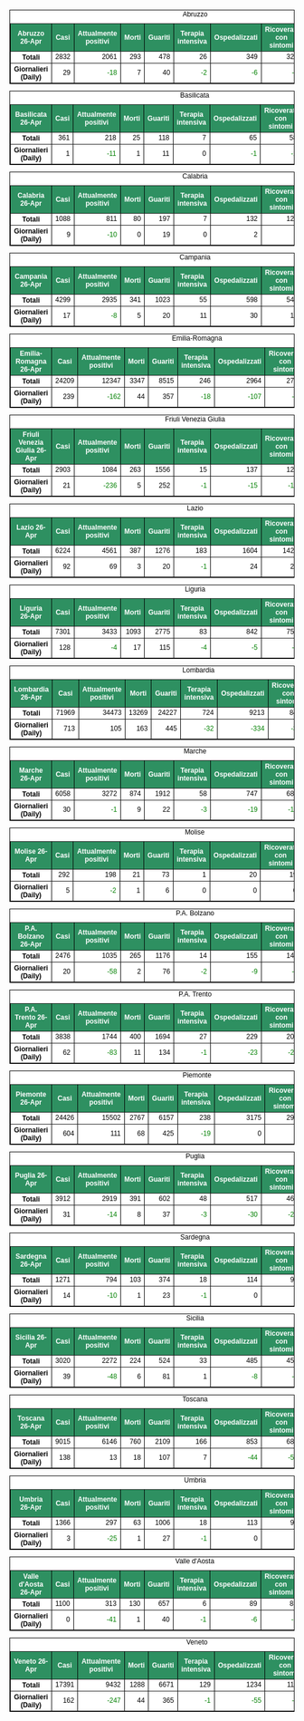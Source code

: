 <table style=" color:black; font-size:12; font-family:arial; text-align:center; " cellpadding="2.5" cellspacing="0" border="1" bordercolor="black" bgcolor="#FFFFFF">
			<caption>Abruzzo</caption>
			<tr style="color:#FFFFFF;background:#2E9061">
				<th>Abruzzo 26-Apr</th>
				<th>Casi</th>
				<th>Attualmente positivi</th>
				<th>Morti</th>
				<th>Guariti</th>
				<th>Terapia intensiva</th>
				<th>Ospedalizzati</th>
				<th>Ricoverati con sintomi</th>
				<th>Isolamento domiciliare</th>
				<th>Tamponi</th>
			</tr>
			<tr>
				<th>Totali</th>
				<td align="right"> 2832</td>
				<td align="right"> 2061</td>
				<td align="right"> 293</td>
				<td align="right"> 478</td>
				<td align="right"> 26</td>
				<td align="right"> 349</td>
				<td align="right"> 323</td>
				<td align="right"> 1712</td>
				<td align="right"> 33624</td>
			</tr>
			<tr>
				<th>Giornalieri (Daily)</th>
				<td align="right"> 29</td>
				<td align="right" style=" color:green; "> -18</td>
				<td align="right"> 7</td>
				<td align="right"> 40</td>
				<td align="right" style=" color:green; "> -2</td>
				<td align="right" style=" color:green; "> -6</td>
				<td align="right" style=" color:green; "> -4</td>
				<td align="right" style=" color:green; "> -12</td>
				<td align="right"> 1227</td>
			</tr>
</table>

<table style=" color:black; font-size:12; font-family:arial; text-align:center; " cellpadding="2.5" cellspacing="0" border="1" bordercolor="black" bgcolor="#FFFFFF">
			<caption>Basilicata</caption>
			<tr style="color:#FFFFFF;background:#2E9061">
				<th>Basilicata 26-Apr</th>
				<th>Casi</th>
				<th>Attualmente positivi</th>
				<th>Morti</th>
				<th>Guariti</th>
				<th>Terapia intensiva</th>
				<th>Ospedalizzati</th>
				<th>Ricoverati con sintomi</th>
				<th>Isolamento domiciliare</th>
				<th>Tamponi</th>
			</tr>
			<tr>
				<th>Totali</th>
				<td align="right"> 361</td>
				<td align="right"> 218</td>
				<td align="right"> 25</td>
				<td align="right"> 118</td>
				<td align="right"> 7</td>
				<td align="right"> 65</td>
				<td align="right"> 58</td>
				<td align="right"> 153</td>
				<td align="right"> 9792</td>
			</tr>
			<tr>
				<th>Giornalieri (Daily)</th>
				<td align="right"> 1</td>
				<td align="right" style=" color:green; "> -11</td>
				<td align="right"> 1</td>
				<td align="right"> 11</td>
				<td align="right"> 0</td>
				<td align="right" style=" color:green; "> -1</td>
				<td align="right" style=" color:green; "> -1</td>
				<td align="right" style=" color:green; "> -10</td>
				<td align="right"> 766</td>
			</tr>
</table>

<table style=" color:black; font-size:12; font-family:arial; text-align:center; " cellpadding="2.5" cellspacing="0" border="1" bordercolor="black" bgcolor="#FFFFFF">
			<caption>Calabria</caption>
			<tr style="color:#FFFFFF;background:#2E9061">
				<th>Calabria 26-Apr</th>
				<th>Casi</th>
				<th>Attualmente positivi</th>
				<th>Morti</th>
				<th>Guariti</th>
				<th>Terapia intensiva</th>
				<th>Ospedalizzati</th>
				<th>Ricoverati con sintomi</th>
				<th>Isolamento domiciliare</th>
				<th>Tamponi</th>
			</tr>
			<tr>
				<th>Totali</th>
				<td align="right"> 1088</td>
				<td align="right"> 811</td>
				<td align="right"> 80</td>
				<td align="right"> 197</td>
				<td align="right"> 7</td>
				<td align="right"> 132</td>
				<td align="right"> 125</td>
				<td align="right"> 679</td>
				<td align="right"> 29959</td>
			</tr>
			<tr>
				<th>Giornalieri (Daily)</th>
				<td align="right"> 9</td>
				<td align="right" style=" color:green; "> -10</td>
				<td align="right"> 0</td>
				<td align="right"> 19</td>
				<td align="right"> 0</td>
				<td align="right"> 2</td>
				<td align="right"> 2</td>
				<td align="right" style=" color:green; "> -12</td>
				<td align="right"> 1195</td>
			</tr>
</table>

<table style=" color:black; font-size:12; font-family:arial; text-align:center; " cellpadding="2.5" cellspacing="0" border="1" bordercolor="black" bgcolor="#FFFFFF">
			<caption>Campania</caption>
			<tr style="color:#FFFFFF;background:#2E9061">
				<th>Campania 26-Apr</th>
				<th>Casi</th>
				<th>Attualmente positivi</th>
				<th>Morti</th>
				<th>Guariti</th>
				<th>Terapia intensiva</th>
				<th>Ospedalizzati</th>
				<th>Ricoverati con sintomi</th>
				<th>Isolamento domiciliare</th>
				<th>Tamponi</th>
			</tr>
			<tr>
				<th>Totali</th>
				<td align="right"> 4299</td>
				<td align="right"> 2935</td>
				<td align="right"> 341</td>
				<td align="right"> 1023</td>
				<td align="right"> 55</td>
				<td align="right"> 598</td>
				<td align="right"> 543</td>
				<td align="right"> 2337</td>
				<td align="right"> 64521</td>
			</tr>
			<tr>
				<th>Giornalieri (Daily)</th>
				<td align="right"> 17</td>
				<td align="right" style=" color:green; "> -8</td>
				<td align="right"> 5</td>
				<td align="right"> 20</td>
				<td align="right"> 11</td>
				<td align="right"> 30</td>
				<td align="right"> 19</td>
				<td align="right" style=" color:green; "> -38</td>
				<td align="right"> 3190</td>
			</tr>
</table>

<table style=" color:black; font-size:12; font-family:arial; text-align:center; " cellpadding="2.5" cellspacing="0" border="1" bordercolor="black" bgcolor="#FFFFFF">
			<caption>Emilia-Romagna</caption>
			<tr style="color:#FFFFFF;background:#2E9061">
				<th>Emilia-Romagna 26-Apr</th>
				<th>Casi</th>
				<th>Attualmente positivi</th>
				<th>Morti</th>
				<th>Guariti</th>
				<th>Terapia intensiva</th>
				<th>Ospedalizzati</th>
				<th>Ricoverati con sintomi</th>
				<th>Isolamento domiciliare</th>
				<th>Tamponi</th>
			</tr>
			<tr>
				<th>Totali</th>
				<td align="right"> 24209</td>
				<td align="right"> 12347</td>
				<td align="right"> 3347</td>
				<td align="right"> 8515</td>
				<td align="right"> 246</td>
				<td align="right"> 2964</td>
				<td align="right"> 2718</td>
				<td align="right"> 9383</td>
				<td align="right"> 156883</td>
			</tr>
			<tr>
				<th>Giornalieri (Daily)</th>
				<td align="right"> 239</td>
				<td align="right" style=" color:green; "> -162</td>
				<td align="right"> 44</td>
				<td align="right"> 357</td>
				<td align="right" style=" color:green; "> -18</td>
				<td align="right" style=" color:green; "> -107</td>
				<td align="right" style=" color:green; "> -89</td>
				<td align="right" style=" color:green; "> -55</td>
				<td align="right"> 5378</td>
			</tr>
</table>

<table style=" color:black; font-size:12; font-family:arial; text-align:center; " cellpadding="2.5" cellspacing="0" border="1" bordercolor="black" bgcolor="#FFFFFF">
			<caption>Friuli Venezia Giulia</caption>
			<tr style="color:#FFFFFF;background:#2E9061">
				<th>Friuli Venezia Giulia 26-Apr</th>
				<th>Casi</th>
				<th>Attualmente positivi</th>
				<th>Morti</th>
				<th>Guariti</th>
				<th>Terapia intensiva</th>
				<th>Ospedalizzati</th>
				<th>Ricoverati con sintomi</th>
				<th>Isolamento domiciliare</th>
				<th>Tamponi</th>
			</tr>
			<tr>
				<th>Totali</th>
				<td align="right"> 2903</td>
				<td align="right"> 1084</td>
				<td align="right"> 263</td>
				<td align="right"> 1556</td>
				<td align="right"> 15</td>
				<td align="right"> 137</td>
				<td align="right"> 122</td>
				<td align="right"> 947</td>
				<td align="right"> 58375</td>
			</tr>
			<tr>
				<th>Giornalieri (Daily)</th>
				<td align="right"> 21</td>
				<td align="right" style=" color:green; "> -236</td>
				<td align="right"> 5</td>
				<td align="right"> 252</td>
				<td align="right" style=" color:green; "> -1</td>
				<td align="right" style=" color:green; "> -15</td>
				<td align="right" style=" color:green; "> -14</td>
				<td align="right" style=" color:green; "> -221</td>
				<td align="right"> 2873</td>
			</tr>
</table>

<table style=" color:black; font-size:12; font-family:arial; text-align:center; " cellpadding="2.5" cellspacing="0" border="1" bordercolor="black" bgcolor="#FFFFFF">
			<caption>Lazio</caption>
			<tr style="color:#FFFFFF;background:#2E9061">
				<th>Lazio 26-Apr</th>
				<th>Casi</th>
				<th>Attualmente positivi</th>
				<th>Morti</th>
				<th>Guariti</th>
				<th>Terapia intensiva</th>
				<th>Ospedalizzati</th>
				<th>Ricoverati con sintomi</th>
				<th>Isolamento domiciliare</th>
				<th>Tamponi</th>
			</tr>
			<tr>
				<th>Totali</th>
				<td align="right"> 6224</td>
				<td align="right"> 4561</td>
				<td align="right"> 387</td>
				<td align="right"> 1276</td>
				<td align="right"> 183</td>
				<td align="right"> 1604</td>
				<td align="right"> 1421</td>
				<td align="right"> 2957</td>
				<td align="right"> 118354</td>
			</tr>
			<tr>
				<th>Giornalieri (Daily)</th>
				<td align="right"> 92</td>
				<td align="right"> 69</td>
				<td align="right"> 3</td>
				<td align="right"> 20</td>
				<td align="right" style=" color:green; "> -1</td>
				<td align="right"> 24</td>
				<td align="right"> 25</td>
				<td align="right"> 45</td>
				<td align="right"> 4037</td>
			</tr>
</table>

<table style=" color:black; font-size:12; font-family:arial; text-align:center; " cellpadding="2.5" cellspacing="0" border="1" bordercolor="black" bgcolor="#FFFFFF">
			<caption>Liguria</caption>
			<tr style="color:#FFFFFF;background:#2E9061">
				<th>Liguria 26-Apr</th>
				<th>Casi</th>
				<th>Attualmente positivi</th>
				<th>Morti</th>
				<th>Guariti</th>
				<th>Terapia intensiva</th>
				<th>Ospedalizzati</th>
				<th>Ricoverati con sintomi</th>
				<th>Isolamento domiciliare</th>
				<th>Tamponi</th>
			</tr>
			<tr>
				<th>Totali</th>
				<td align="right"> 7301</td>
				<td align="right"> 3433</td>
				<td align="right"> 1093</td>
				<td align="right"> 2775</td>
				<td align="right"> 83</td>
				<td align="right"> 842</td>
				<td align="right"> 759</td>
				<td align="right"> 2591</td>
				<td align="right"> 41125</td>
			</tr>
			<tr>
				<th>Giornalieri (Daily)</th>
				<td align="right"> 128</td>
				<td align="right" style=" color:green; "> -4</td>
				<td align="right"> 17</td>
				<td align="right"> 115</td>
				<td align="right" style=" color:green; "> -4</td>
				<td align="right" style=" color:green; "> -5</td>
				<td align="right" style=" color:green; "> -1</td>
				<td align="right"> 1</td>
				<td align="right"> 1562</td>
			</tr>
</table>

<table style=" color:black; font-size:12; font-family:arial; text-align:center; " cellpadding="2.5" cellspacing="0" border="1" bordercolor="black" bgcolor="#FFFFFF">
			<caption>Lombardia</caption>
			<tr style="color:#FFFFFF;background:#2E9061">
				<th>Lombardia 26-Apr</th>
				<th>Casi</th>
				<th>Attualmente positivi</th>
				<th>Morti</th>
				<th>Guariti</th>
				<th>Terapia intensiva</th>
				<th>Ospedalizzati</th>
				<th>Ricoverati con sintomi</th>
				<th>Isolamento domiciliare</th>
				<th>Tamponi</th>
			</tr>
			<tr>
				<th>Totali</th>
				<td align="right"> 71969</td>
				<td align="right"> 34473</td>
				<td align="right"> 13269</td>
				<td align="right"> 24227</td>
				<td align="right"> 724</td>
				<td align="right"> 9213</td>
				<td align="right"> 8489</td>
				<td align="right"> 25260</td>
				<td align="right"> 326940</td>
			</tr>
			<tr>
				<th>Giornalieri (Daily)</th>
				<td align="right"> 713</td>
				<td align="right"> 105</td>
				<td align="right"> 163</td>
				<td align="right"> 445</td>
				<td align="right" style=" color:green; "> -32</td>
				<td align="right" style=" color:green; "> -334</td>
				<td align="right" style=" color:green; "> -302</td>
				<td align="right"> 439</td>
				<td align="right"> 12642</td>
			</tr>
</table>

<table style=" color:black; font-size:12; font-family:arial; text-align:center; " cellpadding="2.5" cellspacing="0" border="1" bordercolor="black" bgcolor="#FFFFFF">
			<caption>Marche</caption>
			<tr style="color:#FFFFFF;background:#2E9061">
				<th>Marche 26-Apr</th>
				<th>Casi</th>
				<th>Attualmente positivi</th>
				<th>Morti</th>
				<th>Guariti</th>
				<th>Terapia intensiva</th>
				<th>Ospedalizzati</th>
				<th>Ricoverati con sintomi</th>
				<th>Isolamento domiciliare</th>
				<th>Tamponi</th>
			</tr>
			<tr>
				<th>Totali</th>
				<td align="right"> 6058</td>
				<td align="right"> 3272</td>
				<td align="right"> 874</td>
				<td align="right"> 1912</td>
				<td align="right"> 58</td>
				<td align="right"> 747</td>
				<td align="right"> 689</td>
				<td align="right"> 2525</td>
				<td align="right"> 50996</td>
			</tr>
			<tr>
				<th>Giornalieri (Daily)</th>
				<td align="right"> 30</td>
				<td align="right" style=" color:green; "> -1</td>
				<td align="right"> 9</td>
				<td align="right"> 22</td>
				<td align="right" style=" color:green; "> -3</td>
				<td align="right" style=" color:green; "> -19</td>
				<td align="right" style=" color:green; "> -16</td>
				<td align="right"> 18</td>
				<td align="right"> 1833</td>
			</tr>
</table>

<table style=" color:black; font-size:12; font-family:arial; text-align:center; " cellpadding="2.5" cellspacing="0" border="1" bordercolor="black" bgcolor="#FFFFFF">
			<caption>Molise</caption>
			<tr style="color:#FFFFFF;background:#2E9061">
				<th>Molise 26-Apr</th>
				<th>Casi</th>
				<th>Attualmente positivi</th>
				<th>Morti</th>
				<th>Guariti</th>
				<th>Terapia intensiva</th>
				<th>Ospedalizzati</th>
				<th>Ricoverati con sintomi</th>
				<th>Isolamento domiciliare</th>
				<th>Tamponi</th>
			</tr>
			<tr>
				<th>Totali</th>
				<td align="right"> 292</td>
				<td align="right"> 198</td>
				<td align="right"> 21</td>
				<td align="right"> 73</td>
				<td align="right"> 1</td>
				<td align="right"> 20</td>
				<td align="right"> 19</td>
				<td align="right"> 178</td>
				<td align="right"> 5191</td>
			</tr>
			<tr>
				<th>Giornalieri (Daily)</th>
				<td align="right"> 5</td>
				<td align="right" style=" color:green; "> -2</td>
				<td align="right"> 1</td>
				<td align="right"> 6</td>
				<td align="right"> 0</td>
				<td align="right"> 0</td>
				<td align="right"> 0</td>
				<td align="right" style=" color:green; "> -2</td>
				<td align="right"> 386</td>
			</tr>
</table>

<table style=" color:black; font-size:12; font-family:arial; text-align:center; " cellpadding="2.5" cellspacing="0" border="1" bordercolor="black" bgcolor="#FFFFFF">
			<caption>P.A. Bolzano</caption>
			<tr style="color:#FFFFFF;background:#2E9061">
				<th>P.A. Bolzano 26-Apr</th>
				<th>Casi</th>
				<th>Attualmente positivi</th>
				<th>Morti</th>
				<th>Guariti</th>
				<th>Terapia intensiva</th>
				<th>Ospedalizzati</th>
				<th>Ricoverati con sintomi</th>
				<th>Isolamento domiciliare</th>
				<th>Tamponi</th>
			</tr>
			<tr>
				<th>Totali</th>
				<td align="right"> 2476</td>
				<td align="right"> 1035</td>
				<td align="right"> 265</td>
				<td align="right"> 1176</td>
				<td align="right"> 14</td>
				<td align="right"> 155</td>
				<td align="right"> 141</td>
				<td align="right"> 880</td>
				<td align="right"> 36608</td>
			</tr>
			<tr>
				<th>Giornalieri (Daily)</th>
				<td align="right"> 20</td>
				<td align="right" style=" color:green; "> -58</td>
				<td align="right"> 2</td>
				<td align="right"> 76</td>
				<td align="right" style=" color:green; "> -2</td>
				<td align="right" style=" color:green; "> -9</td>
				<td align="right" style=" color:green; "> -7</td>
				<td align="right" style=" color:green; "> -49</td>
				<td align="right"> 1546</td>
			</tr>
</table>

<table style=" color:black; font-size:12; font-family:arial; text-align:center; " cellpadding="2.5" cellspacing="0" border="1" bordercolor="black" bgcolor="#FFFFFF">
			<caption>P.A. Trento</caption>
			<tr style="color:#FFFFFF;background:#2E9061">
				<th>P.A. Trento 26-Apr</th>
				<th>Casi</th>
				<th>Attualmente positivi</th>
				<th>Morti</th>
				<th>Guariti</th>
				<th>Terapia intensiva</th>
				<th>Ospedalizzati</th>
				<th>Ricoverati con sintomi</th>
				<th>Isolamento domiciliare</th>
				<th>Tamponi</th>
			</tr>
			<tr>
				<th>Totali</th>
				<td align="right"> 3838</td>
				<td align="right"> 1744</td>
				<td align="right"> 400</td>
				<td align="right"> 1694</td>
				<td align="right"> 27</td>
				<td align="right"> 229</td>
				<td align="right"> 202</td>
				<td align="right"> 1515</td>
				<td align="right"> 30661</td>
			</tr>
			<tr>
				<th>Giornalieri (Daily)</th>
				<td align="right"> 62</td>
				<td align="right" style=" color:green; "> -83</td>
				<td align="right"> 11</td>
				<td align="right"> 134</td>
				<td align="right" style=" color:green; "> -1</td>
				<td align="right" style=" color:green; "> -23</td>
				<td align="right" style=" color:green; "> -22</td>
				<td align="right" style=" color:green; "> -60</td>
				<td align="right"> 882</td>
			</tr>
</table>

<table style=" color:black; font-size:12; font-family:arial; text-align:center; " cellpadding="2.5" cellspacing="0" border="1" bordercolor="black" bgcolor="#FFFFFF">
			<caption>Piemonte</caption>
			<tr style="color:#FFFFFF;background:#2E9061">
				<th>Piemonte 26-Apr</th>
				<th>Casi</th>
				<th>Attualmente positivi</th>
				<th>Morti</th>
				<th>Guariti</th>
				<th>Terapia intensiva</th>
				<th>Ospedalizzati</th>
				<th>Ricoverati con sintomi</th>
				<th>Isolamento domiciliare</th>
				<th>Tamponi</th>
			</tr>
			<tr>
				<th>Totali</th>
				<td align="right"> 24426</td>
				<td align="right"> 15502</td>
				<td align="right"> 2767</td>
				<td align="right"> 6157</td>
				<td align="right"> 238</td>
				<td align="right"> 3175</td>
				<td align="right"> 2937</td>
				<td align="right"> 12327</td>
				<td align="right"> 131107</td>
			</tr>
			<tr>
				<th>Giornalieri (Daily)</th>
				<td align="right"> 604</td>
				<td align="right"> 111</td>
				<td align="right"> 68</td>
				<td align="right"> 425</td>
				<td align="right" style=" color:green; "> -19</td>
				<td align="right"> 0</td>
				<td align="right"> 19</td>
				<td align="right"> 111</td>
				<td align="right"> 5807</td>
			</tr>
</table>

<table style=" color:black; font-size:12; font-family:arial; text-align:center; " cellpadding="2.5" cellspacing="0" border="1" bordercolor="black" bgcolor="#FFFFFF">
			<caption>Puglia</caption>
			<tr style="color:#FFFFFF;background:#2E9061">
				<th>Puglia 26-Apr</th>
				<th>Casi</th>
				<th>Attualmente positivi</th>
				<th>Morti</th>
				<th>Guariti</th>
				<th>Terapia intensiva</th>
				<th>Ospedalizzati</th>
				<th>Ricoverati con sintomi</th>
				<th>Isolamento domiciliare</th>
				<th>Tamponi</th>
			</tr>
			<tr>
				<th>Totali</th>
				<td align="right"> 3912</td>
				<td align="right"> 2919</td>
				<td align="right"> 391</td>
				<td align="right"> 602</td>
				<td align="right"> 48</td>
				<td align="right"> 517</td>
				<td align="right"> 469</td>
				<td align="right"> 2402</td>
				<td align="right"> 54628</td>
			</tr>
			<tr>
				<th>Giornalieri (Daily)</th>
				<td align="right"> 31</td>
				<td align="right" style=" color:green; "> -14</td>
				<td align="right"> 8</td>
				<td align="right"> 37</td>
				<td align="right" style=" color:green; "> -3</td>
				<td align="right" style=" color:green; "> -30</td>
				<td align="right" style=" color:green; "> -27</td>
				<td align="right"> 16</td>
				<td align="right"> 2156</td>
			</tr>
</table>

<table style=" color:black; font-size:12; font-family:arial; text-align:center; " cellpadding="2.5" cellspacing="0" border="1" bordercolor="black" bgcolor="#FFFFFF">
			<caption>Sardegna</caption>
			<tr style="color:#FFFFFF;background:#2E9061">
				<th>Sardegna 26-Apr</th>
				<th>Casi</th>
				<th>Attualmente positivi</th>
				<th>Morti</th>
				<th>Guariti</th>
				<th>Terapia intensiva</th>
				<th>Ospedalizzati</th>
				<th>Ricoverati con sintomi</th>
				<th>Isolamento domiciliare</th>
				<th>Tamponi</th>
			</tr>
			<tr>
				<th>Totali</th>
				<td align="right"> 1271</td>
				<td align="right"> 794</td>
				<td align="right"> 103</td>
				<td align="right"> 374</td>
				<td align="right"> 18</td>
				<td align="right"> 114</td>
				<td align="right"> 96</td>
				<td align="right"> 680</td>
				<td align="right"> 20351</td>
			</tr>
			<tr>
				<th>Giornalieri (Daily)</th>
				<td align="right"> 14</td>
				<td align="right" style=" color:green; "> -10</td>
				<td align="right"> 1</td>
				<td align="right"> 23</td>
				<td align="right" style=" color:green; "> -1</td>
				<td align="right"> 0</td>
				<td align="right"> 1</td>
				<td align="right" style=" color:green; "> -10</td>
				<td align="right"> 462</td>
			</tr>
</table>

<table style=" color:black; font-size:12; font-family:arial; text-align:center; " cellpadding="2.5" cellspacing="0" border="1" bordercolor="black" bgcolor="#FFFFFF">
			<caption>Sicilia</caption>
			<tr style="color:#FFFFFF;background:#2E9061">
				<th>Sicilia 26-Apr</th>
				<th>Casi</th>
				<th>Attualmente positivi</th>
				<th>Morti</th>
				<th>Guariti</th>
				<th>Terapia intensiva</th>
				<th>Ospedalizzati</th>
				<th>Ricoverati con sintomi</th>
				<th>Isolamento domiciliare</th>
				<th>Tamponi</th>
			</tr>
			<tr>
				<th>Totali</th>
				<td align="right"> 3020</td>
				<td align="right"> 2272</td>
				<td align="right"> 224</td>
				<td align="right"> 524</td>
				<td align="right"> 33</td>
				<td align="right"> 485</td>
				<td align="right"> 452</td>
				<td align="right"> 1787</td>
				<td align="right"> 68251</td>
			</tr>
			<tr>
				<th>Giornalieri (Daily)</th>
				<td align="right"> 39</td>
				<td align="right" style=" color:green; "> -48</td>
				<td align="right"> 6</td>
				<td align="right"> 81</td>
				<td align="right"> 1</td>
				<td align="right" style=" color:green; "> -8</td>
				<td align="right" style=" color:green; "> -9</td>
				<td align="right" style=" color:green; "> -40</td>
				<td align="right"> 3086</td>
			</tr>
</table>

<table style=" color:black; font-size:12; font-family:arial; text-align:center; " cellpadding="2.5" cellspacing="0" border="1" bordercolor="black" bgcolor="#FFFFFF">
			<caption>Toscana</caption>
			<tr style="color:#FFFFFF;background:#2E9061">
				<th>Toscana 26-Apr</th>
				<th>Casi</th>
				<th>Attualmente positivi</th>
				<th>Morti</th>
				<th>Guariti</th>
				<th>Terapia intensiva</th>
				<th>Ospedalizzati</th>
				<th>Ricoverati con sintomi</th>
				<th>Isolamento domiciliare</th>
				<th>Tamponi</th>
			</tr>
			<tr>
				<th>Totali</th>
				<td align="right"> 9015</td>
				<td align="right"> 6146</td>
				<td align="right"> 760</td>
				<td align="right"> 2109</td>
				<td align="right"> 166</td>
				<td align="right"> 853</td>
				<td align="right"> 687</td>
				<td align="right"> 5293</td>
				<td align="right"> 125495</td>
			</tr>
			<tr>
				<th>Giornalieri (Daily)</th>
				<td align="right"> 138</td>
				<td align="right"> 13</td>
				<td align="right"> 18</td>
				<td align="right"> 107</td>
				<td align="right"> 7</td>
				<td align="right" style=" color:green; "> -44</td>
				<td align="right" style=" color:green; "> -51</td>
				<td align="right"> 57</td>
				<td align="right"> 4159</td>
			</tr>
</table>

<table style=" color:black; font-size:12; font-family:arial; text-align:center; " cellpadding="2.5" cellspacing="0" border="1" bordercolor="black" bgcolor="#FFFFFF">
			<caption>Umbria</caption>
			<tr style="color:#FFFFFF;background:#2E9061">
				<th>Umbria 26-Apr</th>
				<th>Casi</th>
				<th>Attualmente positivi</th>
				<th>Morti</th>
				<th>Guariti</th>
				<th>Terapia intensiva</th>
				<th>Ospedalizzati</th>
				<th>Ricoverati con sintomi</th>
				<th>Isolamento domiciliare</th>
				<th>Tamponi</th>
			</tr>
			<tr>
				<th>Totali</th>
				<td align="right"> 1366</td>
				<td align="right"> 297</td>
				<td align="right"> 63</td>
				<td align="right"> 1006</td>
				<td align="right"> 18</td>
				<td align="right"> 113</td>
				<td align="right"> 95</td>
				<td align="right"> 184</td>
				<td align="right"> 31939</td>
			</tr>
			<tr>
				<th>Giornalieri (Daily)</th>
				<td align="right"> 3</td>
				<td align="right" style=" color:green; "> -25</td>
				<td align="right"> 1</td>
				<td align="right"> 27</td>
				<td align="right" style=" color:green; "> -1</td>
				<td align="right"> 0</td>
				<td align="right"> 1</td>
				<td align="right" style=" color:green; "> -25</td>
				<td align="right"> 1415</td>
			</tr>
</table>

<table style=" color:black; font-size:12; font-family:arial; text-align:center; " cellpadding="2.5" cellspacing="0" border="1" bordercolor="black" bgcolor="#FFFFFF">
			<caption>Valle d'Aosta</caption>
			<tr style="color:#FFFFFF;background:#2E9061">
				<th>Valle d'Aosta 26-Apr</th>
				<th>Casi</th>
				<th>Attualmente positivi</th>
				<th>Morti</th>
				<th>Guariti</th>
				<th>Terapia intensiva</th>
				<th>Ospedalizzati</th>
				<th>Ricoverati con sintomi</th>
				<th>Isolamento domiciliare</th>
				<th>Tamponi</th>
			</tr>
			<tr>
				<th>Totali</th>
				<td align="right"> 1100</td>
				<td align="right"> 313</td>
				<td align="right"> 130</td>
				<td align="right"> 657</td>
				<td align="right"> 6</td>
				<td align="right"> 89</td>
				<td align="right"> 83</td>
				<td align="right"> 224</td>
				<td align="right"> 5966</td>
			</tr>
			<tr>
				<th>Giornalieri (Daily)</th>
				<td align="right"> 0</td>
				<td align="right" style=" color:green; "> -41</td>
				<td align="right"> 1</td>
				<td align="right"> 40</td>
				<td align="right" style=" color:green; "> -1</td>
				<td align="right" style=" color:green; "> -6</td>
				<td align="right" style=" color:green; "> -5</td>
				<td align="right" style=" color:green; "> -35</td>
				<td align="right"> 704</td>
			</tr>
</table>

<table style=" color:black; font-size:12; font-family:arial; text-align:center; " cellpadding="2.5" cellspacing="0" border="1" bordercolor="black" bgcolor="#FFFFFF">
			<caption>Veneto</caption>
			<tr style="color:#FFFFFF;background:#2E9061">
				<th>Veneto 26-Apr</th>
				<th>Casi</th>
				<th>Attualmente positivi</th>
				<th>Morti</th>
				<th>Guariti</th>
				<th>Terapia intensiva</th>
				<th>Ospedalizzati</th>
				<th>Ricoverati con sintomi</th>
				<th>Isolamento domiciliare</th>
				<th>Tamponi</th>
			</tr>
			<tr>
				<th>Totali</th>
				<td align="right"> 17391</td>
				<td align="right"> 9432</td>
				<td align="right"> 1288</td>
				<td align="right"> 6671</td>
				<td align="right"> 129</td>
				<td align="right"> 1234</td>
				<td align="right"> 1105</td>
				<td align="right"> 8198</td>
				<td align="right"> 306977</td>
			</tr>
			<tr>
				<th>Giornalieri (Daily)</th>
				<td align="right"> 162</td>
				<td align="right" style=" color:green; "> -247</td>
				<td align="right"> 44</td>
				<td align="right"> 365</td>
				<td align="right" style=" color:green; "> -1</td>
				<td align="right" style=" color:green; "> -55</td>
				<td align="right" style=" color:green; "> -54</td>
				<td align="right" style=" color:green; "> -192</td>
				<td align="right"> 10081</td>
			</tr>
</table>

